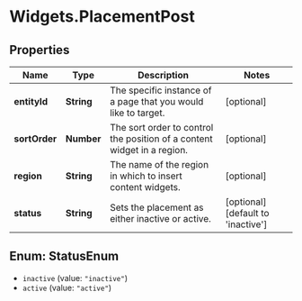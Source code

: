 # Widgets.PlacementPost

## Properties
Name | Type | Description | Notes
------------ | ------------- | ------------- | -------------
**entityId** | **String** | The specific instance of a page that you would like to target. | [optional] 
**sortOrder** | **Number** | The sort order to control the position of a content widget in a region. | [optional] 
**region** | **String** | The name of the region in which to insert content widgets. | [optional] 
**status** | **String** | Sets the placement as either inactive or active. | [optional] [default to &#x27;inactive&#x27;]

<a name="StatusEnum"></a>
## Enum: StatusEnum

* `inactive` (value: `"inactive"`)
* `active` (value: `"active"`)

